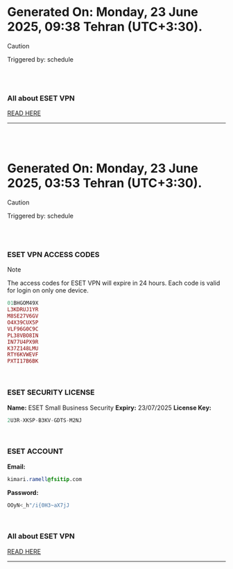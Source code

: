 # Generated On: Monday, 23 June 2025, 09:38 Tehran (UTC+3:30).

> [!CAUTION]
> Triggered by: schedule

<br><br>

### All about ESET VPN

[READ HERE](https://t.me/F_NiREvil/2113)

---

<br><br>

# Generated On: Monday, 23 June 2025, 03:53 Tehran (UTC+3:30).

> [!CAUTION]
> Triggered by: schedule

<br><br>

### ESET VPN ACCESS CODES

> [!NOTE]
> The access codes for ESET VPN will expire in 24 hours.
> Each code is valid for login on only one device.

```ruby
01BHGOM49X
L3KDRUJ1YR
M8SE27V6GV
O4X39CUX5P
VLF96G0C9C
PL38VBO8IN
IN77U4PX9R
K37Z148LMU
RTY6KVWEVF
PXTI17B6BK
```

<br>

### ESET SECURITY LICENSE

**Name:** ESET Small Business Security
**Expiry:** 23/07/2025
**License Key:**

```POV-Ray SDL
2U3R-XKSP-B3KV-GDTS-M2NJ
```

<br>

### ESET ACCOUNT

**Email:**

```CSS
kimari.ramell@fsitip.com
```

**Password:**

```POV-Ray SDL
OOyN<_h"/i{0H3~aX7jJ
```

<br>

### All about ESET VPN

[READ HERE](https://t.me/F_NiREvil/2113)

---

<br><br>

